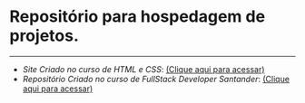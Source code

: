 
# Repositório para hospedagem de projetos.
***
* _Site Criado no curso de HTML e CSS_: [(Clique aqui para acessar)](https://gabrielfleckl.github.io/projeto-android/)
* _Repositório Criado no curso de FullStack Developer Santander_: [(Clique aqui para acessar)](https://gabrielfleckl.github.io/repositorio-santander/)
